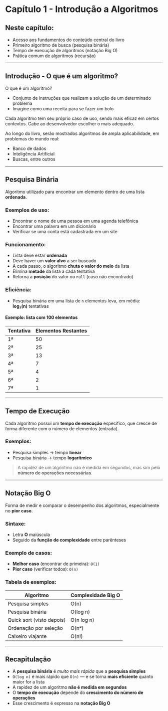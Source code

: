 # Capítulo 1 - Introdução a Algoritmos

## Neste capítulo:
- Acesso aos fundamentos do conteúdo central do livro
- Primeiro algoritmo de busca (pesquisa binária)
- Tempo de execução de algoritmos (notação Big O)
- Prática comum de algoritmos (recursão)

---

## Introdução - O que é um algoritmo?

O que é um algoritmo?
- Conjunto de instruções que realizam a solução de um determinado problema
- Imagine como uma receita para se fazer um bolo

Cada algoritmo tem seu próprio caso de uso, sendo mais eficaz em certos contextos. Cabe ao desenvolvedor escolher o mais adequado.

Ao longo do livro, serão mostrados algoritmos de ampla aplicabilidade, em problemas do mundo real:
- Banco de dados
- Inteligência Artificial
- Buscas, entre outros

---

## Pesquisa Binária

Algoritmo utilizado para encontrar um elemento dentro de uma lista **ordenada**.

### Exemplos de uso:
- Encontrar o nome de uma pessoa em uma agenda telefônica
- Encontrar uma palavra em um dicionário
- Verificar se uma conta está cadastrada em um site

### Funcionamento:
- Lista deve estar **ordenada**
- Deve haver um **valor alvo** a ser buscado
- A cada passo, o algoritmo **chuta o valor do meio** da lista
- Elimina **metade** da lista a cada tentativa
- Retorna a **posição** do valor ou `null` (caso não encontrado)

### Eficiência:
- Pesquisa binária em uma lista de `n` elementos leva, em média:  
  **log₂(n)** tentativas

#### Exemplo: lista com 100 elementos
| Tentativa | Elementos Restantes |
|-----------|---------------------|
| 1ª        | 50                  |
| 2ª        | 25                  |
| 3ª        | 13                  |
| 4ª        | 7                   |
| 5ª        | 4                   |
| 6ª        | 2                   |
| 7ª        | 1                   |

---

## Tempo de Execução

Cada algoritmo possui um **tempo de execução** específico, que cresce de forma diferente com o número de elementos (entrada).

### Exemplos:
- Pesquisa simples → tempo **linear**
- Pesquisa binária → tempo **logarítmico**

> A rapidez de um algoritmo não é medida em segundos, mas sim pelo **número de operações necessárias**.

---

## Notação Big O

Forma de medir e comparar o desempenho dos algoritmos, especialmente no **pior caso**.

### Sintaxe:
- Letra **O** maiúscula
- Seguido da **função de complexidade** entre parênteses

### Exemplo de casos:
- **Melhor caso** (encontrar de primeira): `O(1)`
- **Pior caso** (verificar todos): `O(n)`

### Tabela de exemplos:

| Algoritmo                  | Complexidade Big O     |
|---------------------------|------------------------|
| Pesquisa simples           | O(n)                   |
| Pesquisa binária           | O(log n)               |
| Quick sort (visto depois)  | O(n log n)             |
| Ordenação por seleção      | O(n²)                  |
| Caixeiro viajante          | O(n!)                  |

---

## Recapitulação

- A **pesquisa binária** é *muito mais rápida* que a **pesquisa simples**
- `O(log n)` é mais rápido que `O(n)` — e se torna **mais eficiente** quanto maior for a lista
- A rapidez de um algoritmo **não é medida em segundos**
- O **tempo de execução** depende do **crescimento do número de operações**
- Esse crescimento é expresso na **notação Big O**